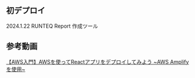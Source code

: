 ## 初デプロイ
2024.1.22 RUNTEQ Report 作成ツール

## 参考動画
[【AWS入門】AWSを使ってReactアプリをデプロイしてみよう ~AWS Amplifyを使用~](https://www.youtube.com/watch?v=m9ZjW1md_OQ)
